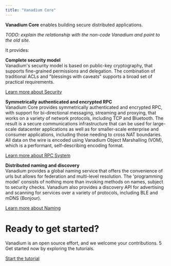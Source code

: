 ```yaml
---
title: "Vanadium Core"
---
```


**Vanadium Core** enables building secure distributed applications.

_TODO: explain the relationship with the non-code Vanadium and point to
the old site._

It provides:

<div class="my-7 pl-20 bg-no-repeat [background-size:60px] bg-security-svg">
   <p>
      <strong>Complete security model</strong><br>
      Vanadium's security model is based on public-key cryptography, that supports
      fine-grained permissions and delegation. The combination of traditional ACLs
      and "blessings with caveats" supports a broad set of practical requirements.

[Learn more about Security](/concepts/security)
   </p>
</div>
<div class="my-7 pl-20 bg-no-repeat [background-size:60px] bg-codebase-svg">
   <p>
      <strong>Symmetrically authenticated and encrypted RPC</strong><br>
      Vanadium Core provides symmetrically authenticated and encrypted RPC, with
      support for bi-directional
      messaging, streaming and proxying, that works on a variety of network
      protocols, including TCP and Bluetooth. The result is a secure communications
      infrastructure that can be used for large-scale datacenter applications as
      well as for smaller-scale enterprise and consumer applications, including
      those needing to cross NAT boundaries.
      All data on the wire is encoded using Vanadium Object Marshalling (VOM),
      which is a performant, self-describing encoding format.

[Learn more about RPC System](/concepts/rpc)
   </p>
</div>
<div class="my-7 pl-20 bg-no-repeat [background-size:60px] bg-discovery-svg">
   <p>
      <strong>Distributed naming and discovery</strong><br>
      Vanadium provides a global naming service that offers the convenience of
      urls but allows for federation and multi-level resolution. The
      'programming model' consists of nothing more than invoking methods on
      names, subject to security checks. Vanadium also provides a discovery API
      for advertising and scanning for services over a variety of protocols,
      including BLE and mDNS (Bonjour).

[Learn more about Naming](/concepts/naming)
   </p>
</div>

# Ready to get started?

<p>
   Vanadium is an open source effort, and we welcome your contributions. 5
   Get started now by exploring the tutorials.
</p>

<a href="/tutorials/hello-world"
   class="uppercase tracking-wider border px-[15px] rounded-[4px] h-[36px] inline-flex items-center hover:bg-primary-color/[.04]">
   <span class="block text-[14px]">Start the tutorial</span>
</a>
